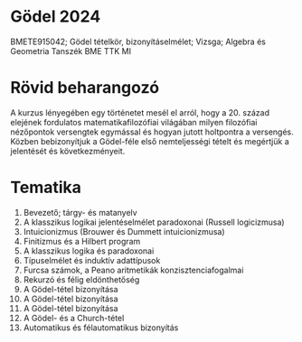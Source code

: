 # Gödel 2024

BMETE915042; Gödel tételkör, bizonyításelmélet;	Vizsga;	Algebra és Geometria Tanszék BME TTK MI

# Rövid beharangozó
A kurzus lényegében egy történetet mesél el arról, hogy a 20. század elejének fordulatos matematikafilozófiai világában milyen filozófiai nézőpontok versengtek egymással és hogyan jutott holtpontra a versengés. Közben bebizonyítjuk a Gödel-féle első nemteljességi tételt és megértjük a jelentését és következményeit.

# Tematika

1. Bevezető; tárgy- és matanyelv
2. A klasszikus logikai jelentéselmélet paradoxonai (Russell logicizmusa)
3. Intuicionizmus (Brouwer és Dummett intuicionizmusa)
4. Finitizmus és a Hilbert program
5. A klasszikus logika és paradoxonai
6. Típuselmélet és induktív adattípusok
7. Furcsa számok, a Peano aritmetikák konzisztenciafogalmai
8. Rekurzó és félig eldönthetőség
9. A Gödel-tétel bizonyítása
10. A Gödel-tétel bizonyítása
11. A Gödel-tétel bizonyítása
12. A Gödel- és a Church-tétel
13. Automatikus és félautomatikus bizonyítás

	
